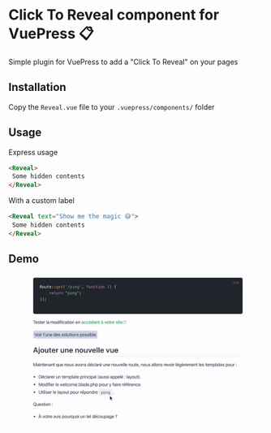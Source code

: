 # Click To Reveal component for VuePress 📋 

Simple plugin for VuePress to add a "Click To Reveal" on your pages

## Installation

Copy the `Reveal.vue` file to your `.vuepress/components/` folder

## Usage

Express usage

```md
<Reveal>
 Some hidden contents
</Reveal>
```

With a custom label

```md
<Reveal text="Show me the magic 😅">
 Some hidden contents
</Reveal>
```

## Demo

![Demo](demo.gif)
